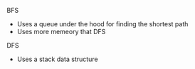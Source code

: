 BFS
- Uses a queue under the hood for finding the shortest path
- Uses more memeory that DFS

DFS
- Uses a stack data structure
